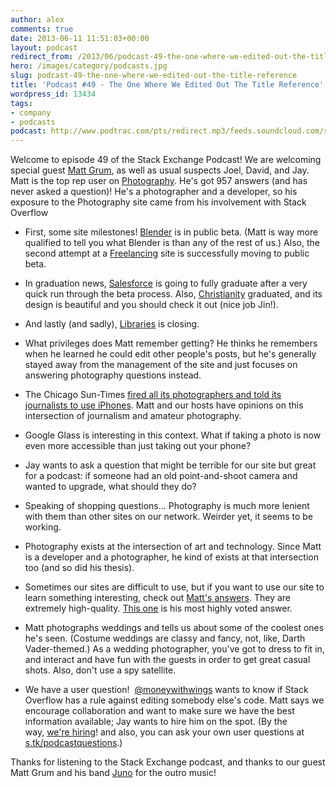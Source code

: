 ```yaml
---
author: alex
comments: true
date: 2013-06-11 11:51:03+00:00
layout: podcast
redirect_from: /2013/06/podcast-49-the-one-where-we-edited-out-the-title-reference
hero: /images/category/podcasts.jpg
slug: podcast-49-the-one-where-we-edited-out-the-title-reference
title: 'Podcast #49 - The One Where We Edited Out The Title Reference'
wordpress_id: 13434
tags:
- company
- podcasts
podcast: http://www.podtrac.com/pts/redirect.mp3/feeds.soundcloud.com/stream/96395024-stack-exchange-stack-exchange-podcast-49.mp3
---
```


Welcome to episode 49 of the Stack Exchange Podcast! We are welcoming special guest [Matt Grum](http://photo.stackexchange.com/users/1375/matt-grum), as well as usual suspects Joel, David, and Jay.  Matt is the top rep user on [Photography](http://photography.stackexchange.com/). He's got 957 answers (and has never asked a question)! He's a photographer and a developer, so his exposure to the Photography site came from his involvement with Stack Overflow



	
  * First, some site milestones! [Blender](http://blender.stackexchange.com/) is in public beta. (Matt is way more qualified to tell you what Blender is than any of the rest of us.) Also, the second attempt at a [Freelancing](http://freelancing.stackexchange.com/) site is successfully moving to public beta.

	
  * In graduation news, [Salesforce](http://salesforce.stackexchange.com/) is going to fully graduate after a very quick run through the beta process. Also, [Christianity](http://christianity.stackexchange.com/) graduated, and its design is beautiful and you should check it out (nice job Jin!).

	
  * And lastly (and sadly), [Libraries](http://libraries.stackexchange.com/) is closing.

	
  * What privileges does Matt remember getting? He thinks he remembers when he learned he could edit other people's posts, but he's generally stayed away from the management of the site and just focuses on answering photography questions instead.

	
  * The Chicago Sun-Times [fired all its photographers and told its journalists to use iPhones](http://www.tuaw.com/2013/06/03/chicago-sun-times-fires-photography-staff-tells-journalists-to/). Matt and our hosts have opinions on this intersection of journalism and amateur photography.

	
  * Google Glass is interesting in this context. What if taking a photo is now even more accessible than just taking out your phone?

	
  * Jay wants to ask a question that might be terrible for our site but great for a podcast: if someone had an old point-and-shoot camera and wanted to upgrade, what should they do?

	
  * Speaking of shopping questions… Photography is much more lenient with them than other sites on our network. Weirder yet, it seems to be working.

	
  * Photography exists at the intersection of art and technology. Since Matt is a developer and a photographer, he kind of exists at that intersection too (and so did his thesis).

	
  * Sometimes our sites are difficult to use, but if you want to use our site to learn something interesting, check out [Matt's answers](http://photo.stackexchange.com/users/1375/matt-grum?tab=answers). They are extremely high-quality. [This one](http://photo.stackexchange.com/questions/4487/why-are-wide-angle-lenses-so-much-more-expensive/4492#4492) is his most highly voted answer.

	
  * Matt photographs weddings and tells us about some of the coolest ones he's seen. (Costume weddings are classy and fancy, not, like, Darth Vader-themed.) As a wedding photographer, you've got to dress to fit in, and interact and have fun with the guests in order to get great casual shots. Also, don't use a spy satellite.

	
  * We have a user question!  [@moneywithwings](https://twitter.com/moneywithwings) wants to know if Stack Overflow has a rule against editing somebody else's code. Matt says we encourage collaboration and want to make sure we have the best information available; Jay wants to hire him on the spot. (By the way, [we're hiring](http://stackexchange.com/about/hiring)! and also, you can ask your own user questions at [s.tk/podcastquestions](http://s.tk/podcastquestions).)


Thanks for listening to the Stack Exchange podcast, and thanks to our guest Matt Grum and his band [Juno](http://wearejuno.com/) for the outro music!



